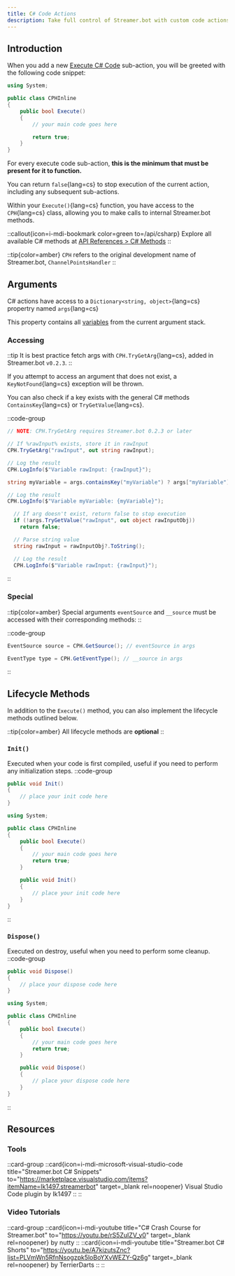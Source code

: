 ```yaml
---
title: C# Code Actions
description: Take full control of Streamer.bot with custom code actions.
---
```


## Introduction
When you add a new [Execute C# Code](/api/sub-actions/core/csharp/execute-csharp-code) sub-action, you will be greeted with the following code snippet:

```cs [Execute C# Code Action]
using System;

public class CPHInline
{
    public bool Execute()
    {
        // your main code goes here

        return true;
    }
}
```

For every execute code sub-action, **this is the minimum that must be present for it to function.**

You can return `false`{lang=cs} to stop execution of the current action, including any subsequent sub-actions.

Within your `Execute()`{lang=cs} function, you have access to the `CPH`{lang=cs} class, allowing you to make calls to internal Streamer.bot methods.

::callout{icon=i-mdi-bookmark color=green to=/api/csharp}
Explore all available C# methods at [API References > C# Methods](/api/csharp)
::

::tip{color=amber}
`CPH` refers to the original development name of Streamer.bot, `ChannelPointsHandler`
::


## Arguments
C# actions have access to a `Dictionary<string, object>`{lang=cs} propertry named `args`{lang=cs}

This property contains all [variables](/guide/variables) from the current argument stack.

### Accessing
::tip
It is best practice fetch args with `CPH.TryGetArg`{lang=cs}, added in Streamer.bot `v0.2.3`.
::

If you attempt to access an argument that does not exist, a `KeyNotFound`{lang=cs} exception will be thrown.

You can also check if a key exists with the general C# methods `ContainsKey`{lang=cs} or `TryGetValue`{lang=cs}.

::code-group
  ```cs [TryGetArg]
  // NOTE: CPH.TryGetArg requires Streamer.bot 0.2.3 or later

  // If %rawInput% exists, store it in rawInput
  CPH.TryGetArg("rawInput", out string rawInput);

  // Log the result
  CPH.LogInfo($"Variable rawInput: {rawInput}");
  ```

  ```cs [ContainsKey]
  string myVariable = args.containsKey("myVariable") ? args["myVariable"] : null;

  // Log the result
  CPH.LogInfo($"Variable myVariable: {myVariable}");
  ```

  ```cs [TryGetValue]
    // If arg doesn't exist, return false to stop execution
    if (!args.TryGetValue("rawInput", out object rawInputObj))
      return false;

    // Parse string value
    string rawInput = rawInputObj?.ToString();

    // Log the result
    CPH.LogInfo($"Variable rawInput: {rawInput}");
  ```
::

### Special
::tip{color=amber}
Special arguments `eventSource` and `__source` must be accessed with their corresponding methods:
::

::code-group
  ```cs [CPH GetSource]
  EventSource source = CPH.GetSource(); // eventSource in args
  ```
  ```cs [CPH GetEventType]
  EventType type = CPH.GetEventType(); // __source in args
  ```
::


## Lifecycle Methods
In addition to the `Execute()` method, you can also implement the lifecycle methods outlined below.

::tip{color=amber}
All lifecycle methods are **optional**
::

### `Init()`
Executed when your code is first compiled, useful if you need to perform any initialization steps.
::code-group
  ```cs [Method]
  public void Init()
  {
      // place your init code here
  }
  ```
  ```cs [Example]
  using System;

  public class CPHInline
  {
      public bool Execute()
      {
          // your main code goes here
          return true;
      }

      public void Init()
      {
          // place your init code here
      }
  }
  ```
::

### `Dispose()`
Executed on destroy, useful when you need to perform some cleanup.
::code-group
  ```cs [Method]
  public void Dispose()
  {
      // place your dispose code here
  }
  ```
  ```cs [Example]
  using System;

  public class CPHInline
  {
      public bool Execute()
      {
          // your main code goes here
          return true;
      }

      public void Dispose()
      {
          // place your dispose code here
      }
  }
  ```
::

## Resources
### Tools
::card-group
  ::card{icon=i-mdi-microsoft-visual-studio-code title="Streamer.bot C# Snippets" to="https://marketplace.visualstudio.com/items?itemName=Ik1497.streamerbot" target=_blank rel=noopener}
  Visual Studio Code plugin by Ik1497
  ::
::

### Video Tutorials
::card-group
  ::card{icon=i-mdi-youtube title="C# Crash Course for Streamer.bot" to="https://youtu.be/rS5ZuIZV_y0" target=_blank rel=noopener}
  by nutty
  ::
  ::card{icon=i-mdi-youtube title="Streamer.bot C# Shorts" to="https://youtu.be/A7kizutsZnc?list=PLVmWn5RfnNsogzpk5loBoYXvWEZY-Qz6g" target=_blank rel=noopener}
  by TerrierDarts
  ::
::
